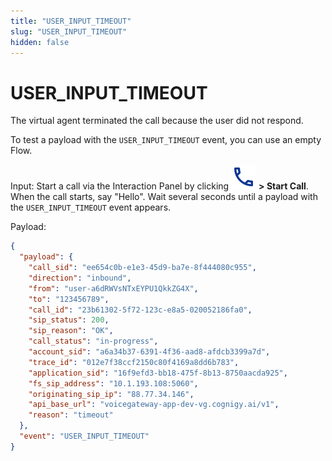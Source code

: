 ```yaml
---
title: "USER_INPUT_TIMEOUT"
slug: "USER_INPUT_TIMEOUT"
hidden: false
---
```


# USER_INPUT_TIMEOUT

The virtual agent terminated the call because the user did not respond.

To test a payload with the `USER_INPUT_TIMEOUT` event, you can use an empty Flow.

Input: Start a call via the Interaction Panel by clicking ![phone](../../../assets/icons/phone.svg) **> Start Call**. When the call starts, say "Hello". Wait several seconds until a payload with the `USER_INPUT_TIMEOUT` event appears.

Payload:

```json
{
  "payload": {
    "call_sid": "ee654c0b-e1e3-45d9-ba7e-8f444080c955",
    "direction": "inbound",
    "from": "user-a6dRWVsNTxEYPU1QkkZG4X",
    "to": "123456789",
    "call_id": "23b61302-5f72-123c-e8a5-020052186fa0",
    "sip_status": 200,
    "sip_reason": "OK",
    "call_status": "in-progress",
    "account_sid": "a6a34b37-6391-4f36-aad8-afdcb3399a7d",
    "trace_id": "012e7f38ccf2150c80f4169a8dd6b783",
    "application_sid": "16f9efd3-bb18-475f-8b13-8750aacda925",
    "fs_sip_address": "10.1.193.108:5060",
    "originating_sip_ip": "88.77.34.146",
    "api_base_url": "voicegateway-app-dev-vg.cognigy.ai/v1",
    "reason": "timeout"
  },
  "event": "USER_INPUT_TIMEOUT"
}
```
